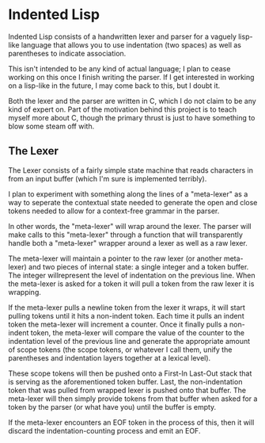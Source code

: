 # Indented Lisp
Indented Lisp consists of a handwritten lexer and parser for a vaguely lisp-like
language that allows you to use indentation (two spaces) as well as parentheses
to indicate association.

This isn't intended to be any kind of actual language; I plan to cease working
on this once I finish writing the parser. If I get interested in working on a
lisp-like in the future, I may come back to this, but I doubt it.

Both the lexer and the parser are written in C, which I do not claim to be any
kind of expert on. Part of the motivation behind this project is to teach myself
more about C, though the primary thrust is just to have something to blow some
steam off with.

## The Lexer
The Lexer consists of a fairly simple state machine that reads characters in
from an input buffer (which I'm sure is implemented terribly).

I plan to experiment with something along the lines of a "meta-lexer" as a way
to seperate the contextual state needed to generate the open and close tokens
needed to allow for a context-free grammar in the parser.

In other words, the "meta-lexer" will wrap around the lexer. The parser will
make calls to this "meta-lexer" through a function that will transparently
handle both a "meta-lexer" wrapper around a lexer as well as a raw lexer.

The meta-lexer will maintain a pointer to the raw lexer (or another meta-lexer)
and two pieces of internal state: a single integer and a token buffer. The
integer willrepresent the level of indentation on the previous line. When the
meta-lexer is asked for a token it will pull a token from the raw lexer it is
wrapping.

If the meta-lexer pulls a newline token from the lexer it wraps, it will start
pulling tokens until it hits a non-indent token. Each time it pulls an indent
token the meta-lexer will increment a counter. Once it finally pulls a non-
indent token, the meta-lexer will compare the value of the counter to the
indentation level of the previous line and generate the appropriate amount
of scope tokens (the scope tokens, or whatever I call them, unify the
parentheses and indentation layers together at a lexical level).

These scope tokens will then be pushed onto a First-In Last-Out stack that is
serving as the aforementioned token buffer. Last, the non-indentation token
that was pulled from wrapped lexer is pushed onto that buffer. The meta-lexer
will then simply provide tokens from that buffer when asked for a token by the
parser (or what have you) until the buffer is empty.

If the meta-lexer encounters an EOF token in the process of this, then it will
discard the indentation-counting process and emit an EOF.
